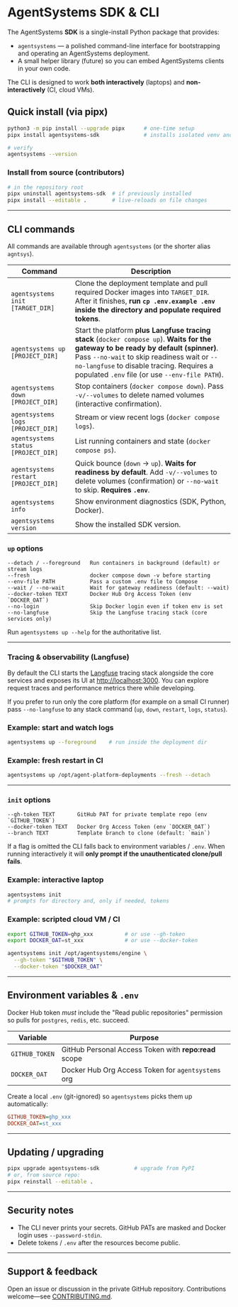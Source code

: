# AgentSystems SDK & CLI

The AgentSystems **SDK** is a single-install Python package that provides:

* `agentsystems` — a polished command-line interface for bootstrapping and operating an AgentSystems deployment.
* A small helper library (future) so you can embed AgentSystems clients in your own code.

The CLI is designed to work **both interactively** (laptops) and **non-interactively** (CI, cloud VMs).


## Quick install (via pipx)

```bash
python3 -m pip install --upgrade pipx      # one-time setup
pipx install agentsystems-sdk              # installs isolated venv and the `agentsystems` app

# verify
agentsystems --version
```



### Install from source (contributors)

```bash
# in the repository root
pipx uninstall agentsystems-sdk  # if previously installed
pipx install --editable .        # live-reloads on file changes
```

---
## CLI commands

All commands are available through `agentsystems` (or the shorter alias `agntsys`).

| Command | Description |
|---------|-------------|
| `agentsystems init [TARGET_DIR]` | Clone the deployment template and pull required Docker images into `TARGET_DIR`. After it finishes, **run `cp .env.example .env` inside the directory and populate required tokens**. |
| `agentsystems up [PROJECT_DIR]` | Start the platform **plus Langfuse tracing stack** (`docker compose up`). **Waits for the gateway to be ready by default (spinner)**. Pass `--no-wait` to skip readiness wait or `--no-langfuse` to disable tracing. Requires a populated `.env` file (or use `--env-file PATH`). |
| `agentsystems down [PROJECT_DIR]` | Stop containers (`docker compose down`). Pass `-v/--volumes` to delete named volumes (interactive confirmation). |
| `agentsystems logs [PROJECT_DIR]` | Stream or view recent logs (`docker compose logs`). |
| `agentsystems status [PROJECT_DIR]` | List running containers and state (`docker compose ps`). |
| `agentsystems restart [PROJECT_DIR]` | Quick bounce (`down` → `up`). **Waits for readiness by default**. Add `-v/--volumes` to delete volumes (confirmation) or `--no-wait` to skip. **Requires `.env`**. |
| `agentsystems info` | Show environment diagnostics (SDK, Python, Docker). |
| `agentsystems version` | Show the installed SDK version. |

### `up` options

```
--detach / --foreground   Run containers in background (default) or stream logs
--fresh                   docker compose down -v before starting
--env-file PATH           Pass a custom .env file to Compose
--wait / --no-wait        Wait for gateway readiness (default: --wait)
--docker-token TEXT       Docker Hub Org Access Token (env `DOCKER_OAT`)
--no-login                Skip Docker login even if token env is set
--no-langfuse             Skip the Langfuse tracing stack (core services only)
```

Run `agentsystems up --help` for the authoritative list.

---
### Tracing & observability (Langfuse)

By default the CLI starts the [Langfuse](https://langfuse.com/) tracing stack alongside the core services and exposes its UI at <http://localhost:3000>. You can explore request traces and performance metrics there while developing.

If you prefer to run only the core platform (for example on a small CI runner) pass `--no-langfuse` to any stack command (`up`, `down`, `restart`, `logs`, `status`).


### Example: start and watch logs

```bash
agentsystems up --foreground    # run inside the deployment dir
```

### Example: fresh restart in CI

```bash
agentsystems up /opt/agent-platform-deployments --fresh --detach
```

---
### `init` options

```
--gh-token TEXT       GitHub PAT for private template repo (env `GITHUB_TOKEN`)
--docker-token TEXT   Docker Org Access Token (env `DOCKER_OAT`)
--branch TEXT         Template branch to clone (default: `main`)
```

If a flag is omitted the CLI falls back to environment variables / `.env`. When running
interactively it will **only prompt if the unauthenticated clone/pull fails**.

### Example: interactive laptop

```bash
agentsystems init
# prompts for directory and, only if needed, tokens
```

### Example: scripted cloud VM / CI

```bash
export GITHUB_TOKEN=ghp_xxx          # or use --gh-token
export DOCKER_OAT=st_xxx             # or use --docker-token

agentsystems init /opt/agentsystems/engine \
  --gh-token "$GITHUB_TOKEN" \
  --docker-token "$DOCKER_OAT"
```

---
## Environment variables & `.env`

Docker Hub token *must* include the "Read public repositories" permission so pulls for `postgres`, `redis`, etc. succeed.

| Variable | Purpose |
|----------|---------|
| `GITHUB_TOKEN` | GitHub Personal Access Token with **repo:read** scope |
| `DOCKER_OAT`   | Docker Hub Org Access Token for `agentsystems` org |

Create a local `.env` (git-ignored) so `agentsystems` picks them up automatically:

```ini
GITHUB_TOKEN=ghp_xxx
DOCKER_OAT=st_xxx
```

---
## Updating / upgrading

```bash
pipx upgrade agentsystems-sdk           # upgrade from PyPI
# or, from source repo:
pipx reinstall --editable .
```

---
## Security notes

* The CLI never prints your secrets. GitHub PATs are masked and Docker login uses `--password-stdin`.
* Delete tokens / `.env` after the resources become public.

---
## Support & feedback

Open an issue or discussion in the private GitHub repository.
Contributions welcome—see [CONTRIBUTING.md](CONTRIBUTING.md).

